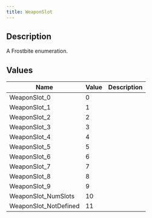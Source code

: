 ```yaml
---
title: WeaponSlot
---
```

## Description

A Frostbite enumeration.

## Values

| Name                   | Value | Description |
| ---------------------- | ----- | ----------- |
| WeaponSlot\_0          | 0     |             |
| WeaponSlot\_1          | 1     |             |
| WeaponSlot\_2          | 2     |             |
| WeaponSlot\_3          | 3     |             |
| WeaponSlot\_4          | 4     |             |
| WeaponSlot\_5          | 5     |             |
| WeaponSlot\_6          | 6     |             |
| WeaponSlot\_7          | 7     |             |
| WeaponSlot\_8          | 8     |             |
| WeaponSlot\_9          | 9     |             |
| WeaponSlot\_NumSlots   | 10    |             |
| WeaponSlot\_NotDefined | 11    |             |
